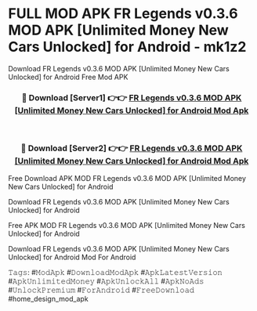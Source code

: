 # FULL MOD APK FR Legends v0.3.6 MOD APK [Unlimited Money New Cars Unlocked] for Android - mk1z2
Download FR Legends v0.3.6 MOD APK [Unlimited Money New Cars Unlocked] for Android Free Mod APK

<div align="center">
<h3>🔴 Download [Server1] 👉👉 <a href="https://apk-comot.site?title=FR_Legends_v0.3.6_MOD_APK_[Unlimited_Money_New_Cars_Unlocked]_for_Android">FR Legends v0.3.6 MOD APK [Unlimited Money New Cars Unlocked] for Android Mod Apk</a></h3><br>

<h3>🔴 Download [Server2] 👉👉 <a href="https://apk-comot.site?title=FR_Legends_v0.3.6_MOD_APK_[Unlimited_Money_New_Cars_Unlocked]_for_Android">FR Legends v0.3.6 MOD APK [Unlimited Money New Cars Unlocked] for Android Mod Apk</a></h3>
</div>


Free Download APK MOD FR Legends v0.3.6 MOD APK [Unlimited Money New Cars Unlocked] for Android

Download FR Legends v0.3.6 MOD APK [Unlimited Money New Cars Unlocked] for Android 

Free APK MOD FR Legends v0.3.6 MOD APK [Unlimited Money New Cars Unlocked] for Android 

Download FR Legends v0.3.6 MOD APK [Unlimited Money New Cars Unlocked] for Android Mod For Android

𝚃𝚊𝚐𝚜: #𝙼𝚘𝚍𝙰𝚙𝚔 #𝙳𝚘𝚠𝚗𝚕𝚘𝚊𝚍𝙼𝚘𝚍𝙰𝚙𝚔 #𝙰𝚙𝚔𝙻𝚊𝚝𝚎𝚜𝚝𝚅𝚎𝚛𝚜𝚒𝚘𝚗 #𝙰𝚙𝚔𝚄𝚗𝚕𝚒𝚖𝚒𝚝𝚎𝚍𝙼𝚘𝚗𝚎𝚢 #𝙰𝚙𝚔𝚄𝚗𝚕𝚘𝚌𝚔𝙰𝚕𝚕 #𝙰𝚙𝚔𝙽𝚘𝙰𝚍𝚜 #𝚄𝚗𝚕𝚘𝚌𝚔𝙿𝚛𝚎𝚖𝚒𝚞𝚖 #𝙵𝚘𝚛𝙰𝚗𝚍𝚛𝚘𝚒𝚍 #𝙵𝚛𝚎𝚎𝙳𝚘𝚠𝚗𝚕𝚘𝚊𝚍 #home_design_mod_apk